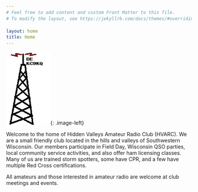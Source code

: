 ```yaml
---
# Feel free to add content and custom Front Matter to this file.
# To modify the layout, see https://jekyllrb.com/docs/themes/#overriding-theme-defaults

layout: home
title: Home
---
```

![Main](/assets/hvarc_image.jpg){: .image-left}

Welcome to the home of Hidden Valleys Amateur Radio Club (HVARC). We are a small friendly club located in the hills and valleys of Southwestern Wisconsin. Our members participate in Field Day, Wisconsin QSO parties, local community service activities, and also offer ham licensing classes. Many of us are trained storm spotters, some have CPR, and a few have multiple Red Cross certifications.

All amateurs and those interested in amateur radio are welcome at club meetings and events.
